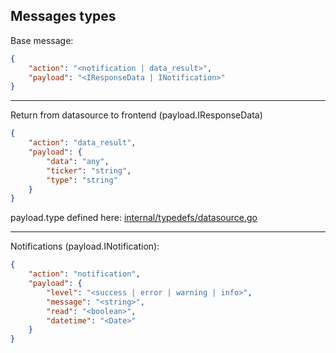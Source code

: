 ## Messages types

Base message:
```json
{
    "action": "<notification | data_result>",
    "payload": "<IResponseData | INotification>"
}
```

---

Return from datasource to frontend (payload.IResponseData)
```json
{
    "action": "data_result",
    "payload": {
        "data": "any",
        "ticker": "string",
        "type": "string"
    }
}
```

payload.type defined here: [internal/typedefs/datasource.go](internal/typedefs/datasource.go)

---

Notifications (payload.INotification):
```json
{
    "action": "notification",
    "payload": {
        "level": "<success | error | warning | info>",
        "message": "<string>",
        "read": "<boolean>",
        "datetime": "<Date>"
    }
}
```
